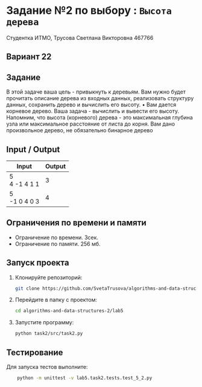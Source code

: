 # Задание №2 по выбору  : `Высота дерева`
Студентка ИТМО,  Трусова Светлана Викторовна 467766

## Вариант 22

## Задание 
В этой задаче ваша цель - привыкнуть к деревьям. Вам нужно будет прочитать
описание дерева из входных данных, реализовать структуру данных, сохранить
дерево и вычислить его высоту.
• Вам дается корневое дерево. Ваша задача - вычислить и вывести его высоту.
Напомним, что высота (корневого) дерева - это максимальная глубина узла
или максимальное расстояние от листа до корня. Вам дано произвольное
дерево, не обязательно бинарное дерево

## Input / Output

| Input               | Output |
|---------------------|--------|
| 5 <br/> 4 -1 4 1 1  | 3      |
| 5 <br/> -1 0 4 0 3  | 4      |

## Ограничения по времени и памяти

- Ограничение по времени. 3сек.
- Ограничение по памяти. 256 мб.


## Запуск проекта
1. Клонируйте репозиторий:
   ```bash
   git clone https://github.com/SvetaTrusova/algorithms-and-data-structures-2.git
   ```
2. Перейдите в папку с проектом:
   ```bash
   cd algorithms-and-data-structures-2/lab5
   ```
3. Запустите программу:
   ```bash
   python task2/src/task2.py
   ```


## Тестирование
Для запуска тестов выполните:
```bash
    python -m unittest -v lab5.task2.tests.test_5_2.py
```